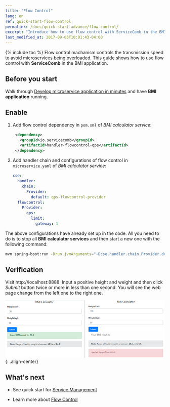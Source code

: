 ```yaml
---
title: "Flow Control"
lang: en
ref: quick-start-flow-control
permalink: /docs/quick-start-advance/flow-control/
excerpt: "Introduce how to use flow control with ServiceComb in the BMI application"
last_modified_at: 2017-09-03T10:01:43-04:00
---
```


{% include toc %}
Flow control machanism controls the transmission speed to avoid microservices being overloaded. This guide shows how to use flow control with **ServiceComb** in the BMI application. 

## Before you start

Walk through [Develop microservice application in minutes](/docs/quick-start-bmi/) and have **BMI application** running. 

## Enable

1. Add flow control dependency in `pom.xml` of *BMI calculator service*:

   ```xml
    <dependency>
      <groupId>io.servicecomb</groupId>
      <artifactId>handler-flowcontrol-qps</artifactId>
    </dependency>
   ```

2. Add handler chain and configurations of flow control in `microservice.yaml` of *BMI calculator service*:

   ```yaml
   cse:
     handler:
       chain:
         Provider:
           default: qps-flowcontrol-provider
     flowcontrol:
       Provider:
         qps:
           limit:
             gateway: 1
   ```

The above configurations have already set up in the code. All you need to do is to stop all **BMI calculator services** and then start a new one with the following command:

```bash
mvn spring-boot:run -Drun.jvmArguments="-Dcse.handler.chain.Provider.default=qps-flowcontrol-provider -Dcse.flowcontrol.Provider.qps.limit.gateway=1"
```

## Verification

Visit <a>http://localhost:8888</a>. Input a positive height and weight and then click *Submit* button twice or more in less than one second. You will see the web page change from the left one to the right one.

![Flow control result](/assets/images/flow-control-result.png){: .align-center}

## What's next

* See quick start for [Service Management](/docs/quick-start-advance/service-management/)

* Learn more about [Flow Control](/users/service-configurations/#限流策略)

